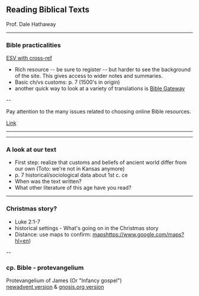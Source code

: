 ## Reading Biblical Texts
Prof. Dale Hathaway

---

### Bible practicalities

[ESV with cross-ref](https://www.esv.org)  
  
- Rich resource -- be sure to register -- but harder to see the background of the site. This gives access to wider notes and summaries.
- Basic ch/vs customs: p. 7 (1500's in origin)
- another quick way to look at a variety of translations is [Bible Gateway](http://biblegateway.com)

--

Pay attention to the many issues related to choosing online Bible resources.

[Link](https://dalesgit.github.io/relg220-s17/online-bible-research.html)

---


<section data-background="http://drive.google.com/uc?export=view&id=0B8ezT0-tUjVZeDRFSHc4ME9fWDg" data-background-size="500px"> </section>

---

### A look at our text

- First step: realize that customs and beliefs of ancient world differ from our own (Toto: we're not in Kansas anymore)
- p. 7 historical/sociological data about 1st c. ce
- When was the text written?
- What other literature of this age have you read?

---

### Christmas story?

- Luke 2:1-7
- historical settings - What's going on in the Christmas story
-  Distance: use maps to confirm: [maps]()https://www.google.com/maps?hl=en)

--

### cp. Bible - protevangelium

Protevangelium of James (Or "Infancy gospel")  
[newadvent version](http://www.newadvent.org/fathers/0847.htm) & [gnosis.org version](http://www.gnosis.org/library/gosjames.htm)
